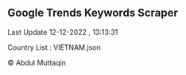 

## Google Trends Keywords Scraper 
 
Last Update 12-12-2022 , 13:13:31

Country List :
VIETNAM.json



© Abdul Muttaqin 
